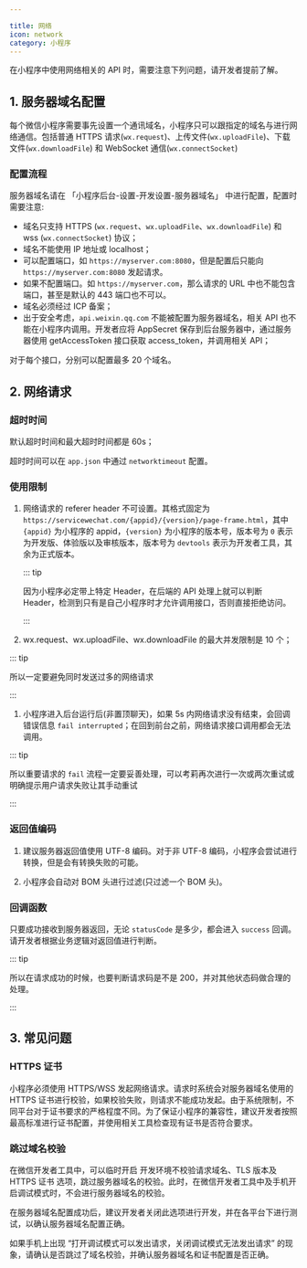 ```yaml
---

title: 网络
icon: network
category: 小程序
---
```


在小程序中使用网络相关的 API 时，需要注意下列问题，请开发者提前了解。

## 1. 服务器域名配置

每个微信小程序需要事先设置一个通讯域名，小程序只可以跟指定的域名与进行网络通信。包括普通 HTTPS 请求(`wx.request`)、上传文件(`wx.uploadFile`)、下载文件(`wx.downloadFile`) 和 WebSocket 通信(`wx.connectSocket`)

### 配置流程

服务器域名请在 「小程序后台-设置-开发设置-服务器域名」 中进行配置，配置时需要注意:

- 域名只支持 HTTPS (`wx.request`、`wx.uploadFile`、`wx.downloadFile`) 和 wss (`wx.connectSocket`) 协议；
- 域名不能使用 IP 地址或 localhost；
- 可以配置端口，如 `https://myserver.com:8080`，但是配置后只能向 `https://myserver.com:8080` 发起请求。
- 如果不配置端口。如 `https://myserver.com`，那么请求的 URL 中也不能包含端口，甚至是默认的 443 端口也不可以。
- 域名必须经过 ICP 备案；
- 出于安全考虑，`api.weixin.qq.com` 不能被配置为服务器域名，相关 API 也不能在小程序内调用。开发者应将 AppSecret 保存到后台服务器中，通过服务器使用 getAccessToken 接口获取 access_token，并调用相关 API；

对于每个接口，分别可以配置最多 20 个域名。

## 2. 网络请求

### 超时时间

默认超时时间和最大超时时间都是 60s；

超时时间可以在 `app.json` 中通过 `networktimeout` 配置。

### 使用限制

1. 网络请求的 referer header 不可设置。其格式固定为 `https://servicewechat.com/{appid}/{version}/page-frame.html`，其中 `{appid}` 为小程序的 appid，`{version}` 为小程序的版本号，版本号为 `0` 表示为开发版、体验版以及审核版本，版本号为 `devtools` 表示为开发者工具，其余为正式版本。

   ::: tip

   因为小程序必定带上特定 Header，在后端的 API 处理上就可以判断 Header，检测到只有是自己小程序时才允许调用接口，否则直接拒绝访问。

   :::

1. wx.request、wx.uploadFile、wx.downloadFile 的最大并发限制是 10 个；

::: tip

所以一定要避免同时发送过多的网络请求

:::

1. 小程序进入后台运行后(非置顶聊天)，如果 5s 内网络请求没有结束，会回调错误信息 `fail interrupted`；在回到前台之前，网络请求接口调用都会无法调用。

::: tip

所以重要请求的 `fail` 流程一定要妥善处理，可以考莉再次进行一次或两次重试或明确提示用户请求失败让其手动重试

:::

### 返回值编码

1. 建议服务器返回值使用 UTF-8 编码。对于非 UTF-8 编码，小程序会尝试进行转换，但是会有转换失败的可能。

1. 小程序会自动对 BOM 头进行过滤(只过滤一个 BOM 头)。

### 回调函数

只要成功接收到服务器返回，无论 `statusCode` 是多少，都会进入 `success` 回调。请开发者根据业务逻辑对返回值进行判断。

::: tip

所以在请求成功的时候，也要判断请求码是不是 200，并对其他状态码做合理的处理。

:::

## 3. 常见问题

### HTTPS 证书

小程序必须使用 HTTPS/WSS 发起网络请求。请求时系统会对服务器域名使用的 HTTPS 证书进行校验，如果校验失败，则请求不能成功发起。由于系统限制，不同平台对于证书要求的严格程度不同。为了保证小程序的兼容性，建议开发者按照最高标准进行证书配置，并使用相关工具检查现有证书是否符合要求。

### 跳过域名校验

在微信开发者工具中，可以临时开启 开发环境不校验请求域名、TLS 版本及 HTTPS 证书 选项，跳过服务器域名的校验。此时，在微信开发者工具中及手机开启调试模式时，不会进行服务器域名的校验。

在服务器域名配置成功后，建议开发者关闭此选项进行开发，并在各平台下进行测试，以确认服务器域名配置正确。

如果手机上出现 “打开调试模式可以发出请求，关闭调试模式无法发出请求” 的现象，请确认是否跳过了域名校验，并确认服务器域名和证书配置是否正确。
